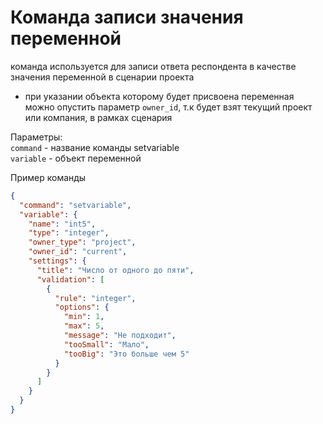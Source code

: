# Команда записи значения переменной

команда используется для записи ответа респондента в качестве значения переменной в сценарии проекта

* при указании объекта которому будет присвоена переменная можно опустить параметр `owner_id`, т.к будет взят текущий проект или компания, в рамках сценария <br>

Параметры:<br>
`command` - название команды setvariable <br>
`variable` - объект переменной

Пример команды
```json
{
  "command": "setvariable",
  "variable": {
    "name": "int5",
    "type": "integer",
    "owner_type": "project",
    "owner_id": "current",
    "settings": {
      "title": "Число от одного до пяти",
      "validation": [
        {
          "rule": "integer",
          "options": {
            "min": 1,
            "max": 5,
            "message": "Не подходит",
            "tooSmall": "Мало",
            "tooBig": "Это больше чем 5"
          }
        }
      ]
    }
  }
}
```